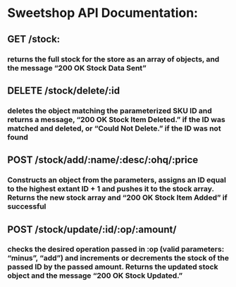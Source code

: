 # Sweetshop API Documentation:

## GET /stock:

### returns the full stock for the store as an array of objects, and the message “200 OK Stock Data Sent”

## DELETE /stock/delete/:id

### deletes the object matching the parameterized SKU ID and returns a message, “200 OK Stock Item Deleted.” if the ID was matched and deleted, or “Could Not Delete.” if the ID was not found

## POST  /stock/add/:name/:desc/:ohq/:price

### Constructs an object from the parameters, assigns an ID equal to the highest extant ID + 1 and pushes it to the stock array. Returns the new stock array and “200 OK Stock Item Added” if successful

## POST /stock/update/:id/:op/:amount/

### checks the desired operation passed in :op (valid parameters: “minus”, “add”) and increments or decrements the stock of the passed ID by the passed amount. Returns the updated stock object and the message “200 OK Stock Updated.”

